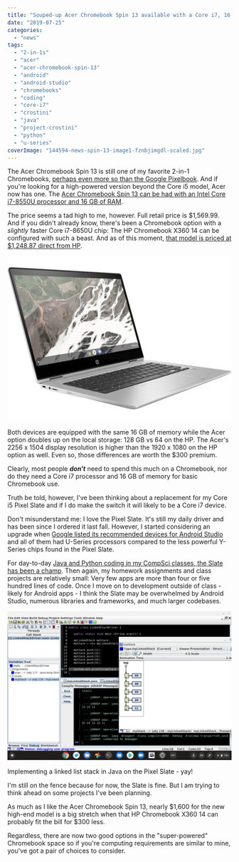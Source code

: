```yaml
---
title: "Souped-up Acer Chromebook Spin 13 available with a Core i7, 16 GB of memory"
date: "2019-07-25"
categories: 
  - "news"
tags: 
  - "2-in-1s"
  - "acer"
  - "acer-chromebook-spin-13"
  - "android"
  - "android-studio"
  - "chromebooks"
  - "coding"
  - "core-i7"
  - "crostini"
  - "java"
  - "project-crostini"
  - "python"
  - "u-series"
coverImage: "144594-news-spin-13-image1-fznbjimgdl-scaled.jpg"
---
```


The Acer Chromebook Spin 13 is still one of my favorite 2-in-1 Chromebooks, [perhaps even more so than the Google Pixelbook](https://www.aboutchromebooks.com/reviews/acer-chromebook-spin-13-review-vs-pixelbook/). And if you're looking for a high-powered version beyond the Core i5 model, Acer now has one. The [Acer Chromebook Spin 13 can be had with an Intel Core i7-8550U processor and 16 GB of RAM](https://www.acer.com/ac/en/US/content/professional-model/NX.EFJAA.010).

The price seems a tad high to me, however. Full retail price is $1,569.99. And if you didn't already know, there's been a Chromebook option with a _slightly_ faster Core i7-8650U chip: The HP Chromebook X360 14 can be configured with such a beast. And as of this moment, [that model is priced at $1,248.87 direct from HP](https://store.hp.com/us/en/ConfigureView?catalogId=10051&langId=-1&storeId=10151&urlLangId=&catEntryId=3074457345619122818&quantity=1).

![](images/HP-Chromebook-x360-14-g1-1024x752.jpg)

Both devices are equipped with the same 16 GB of memory while the Acer option doubles up on the local storage: 128 GB vs 64 on the HP. The Acer's 2256 x 1504 display resolution is higher than the 1920 x 1080 on the HP option as well. Even so, those differences are worth the $300 premium.

Clearly, most people **_don't_** need to spend this much on a Chromebook, nor do they need a Core i7 processor and 16 GB of memory for basic Chromebook use.

Truth be told, however, I've been thinking about a replacement for my Core i5 Pixel Slate and if I do make the switch it will likely to be a Core i7 device.

Don't misunderstand me: I love the Pixel Slate. It's still my daily driver and has been since I ordered it last fall. However, I started considering an upgrade when [Google listed its recommended devices for Android Studio](https://www.aboutchromebooks.com/news/android-studio-chrome-os-chromebook-recommendation-google-io-2019/) and all of them had U-Series processors compared to the less powerful Y-Series chips found in the Pixel Slate.

For day-to-day [Java and Python coding in my CompSci classes, the Slate has been a champ](https://www.aboutchromebooks.com/news/how-to-code-on-a-chromebook-crostini-pixel-slate/). Then again, my homework assignments and class projects are relatively small: Very few apps are more than four or five hundred lines of code. Once I move on to development outside of class - likely for Android apps - I think the Slate may be overwhelmed by Android Studio, numerous libraries and frameworks, and much larger codebases.

![](images/Screenshot-2019-06-22-at-7.06.45-PM-1-1024x682.png)

Implementing a linked list stack in Java on the Pixel Slate - yay!

I'm still on the fence because for now, the Slate is fine. But I am trying to think ahead on some projects I've been planning.

As much as I like the Acer Chromebook Spin 13, nearly $1,600 for the new high-end model is a big stretch when that HP Chromebook X360 14 can probably fit the bill for $300 less.

Regardless, there are now two good options in the "super-powered" Chromebook space so if you're computing requirements are similar to mine, you've got a pair of choices to consider.
